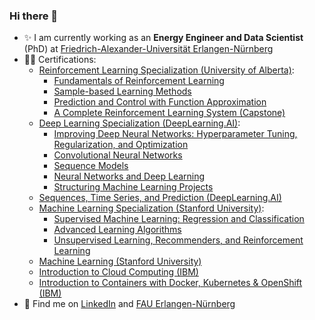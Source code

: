 ### Hi there 👋

- ✨ I am currently working as an **Energy Engineer and Data Scientist** (PhD) at [Friedrich-Alexander-Universität Erlangen-Nürnberg](https://www.fau.de/)
- 👨‍🎓 Certifications:  
  - [Reinforcement Learning Specialization (University of Alberta)](https://coursera.org/share/cbd7bdf5544e7f0ef8c9d8e4302f6cb4):  
    - [Fundamentals of Reinforcement Learning](https://coursera.org/share/99c8796105528762031daf1e01940984)
    - [Sample-based Learning Methods](https://coursera.org/share/ff6a559837ff36ec80f5811c9ae01113)
    - [Prediction and Control with Function Approximation](https://coursera.org/share/c03d1659b50acc4ded6a62e5a4f4a047)
    - [A Complete Reinforcement Learning System (Capstone)](https://coursera.org/share/98e950c0ec5b264f02e71710db372f0a)  
  - [Deep Learning Specialization (DeepLearning.AI)](https://coursera.org/share/f09592898e4db67deca7dcfbe8576864):  
    - [Improving Deep Neural Networks: Hyperparameter Tuning, Regularization, and Optimization](https://coursera.org/share/249d7595f92362fefd2d34589126e04a)  
    - [Convolutional Neural Networks](https://coursera.org/share/0edc764ab84c49b427699b66ceae57e6)  
    - [Sequence Models](https://coursera.org/share/822bc37af7bc1ced1afd7190760cbc29)  
    - [Neural Networks and Deep Learning](https://coursera.org/share/f395b6079387511a08f1422a38661543)  
    - [Structuring Machine Learning Projects](https://coursera.org/share/52492c8757e1bd320567c78af1c0fcd5)  
  - [Sequences, Time Series, and Prediction (DeepLearning.AI)](https://coursera.org/share/f934356ab5bd3b82758a6d7e99ba36aa)  
  - [Machine Learning Specialization (Stanford University)](https://coursera.org/share/9f375a4ace45318939225095b13db39a):  
    - [Supervised Machine Learning: Regression and Classification](https://coursera.org/share/2454c467e13fd12eccb9d72cb5604dfe)  
    - [Advanced Learning Algorithms](https://coursera.org/share/378216fce63cd155bba60d712230845b)  
    - [Unsupervised Learning, Recommenders, and Reinforcement Learning](https://coursera.org/share/a1c4a11a9db7d5dac79d7087cf670aac)  
  - [Machine Learning (Stanford University)](https://coursera.org/share/acb443bfc937dd8526cdae26a77927a7)  
  - [Introduction to Cloud Computing (IBM)](https://coursera.org/share/51e34e95630b69e0f9b55f8389b74b98) 
  - [Introduction to Containers with Docker, Kubernetes & OpenShift (IBM)](https://coursera.org/share/4c809f19316463be8ccd6c796fe82c02) 
- 🔗 Find me on [LinkedIn](https://www.linkedin.com/in/simon-markthaler-205184250/) and [FAU Erlangen-Nürnberg](https://www.evt.tf.fau.de/person/simon-markthaler/)  

